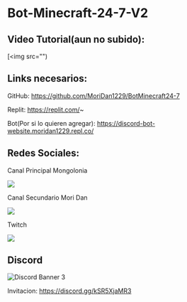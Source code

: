 # Bot-Minecraft-24-7-V2

## Video Tutorial(aun no subido):

[<img src="")

## Links necesarios:

GitHub: https://github.com/MoriDan1229/BotMinecraft24-7

Replit: https://replit.com/~

Bot(Por si lo quieren agregar): https://discord-bot-website.moridan1229.repl.co/

## Redes Sociales: 

Canal Principal Mongolonia

[<img src="https://yt3.ggpht.com/oLvMeSLTUu_ngZXhLq2WLOyoBShAjnNEntachqGk4V5RwJx_DwRiEDC9Alcfn7dVQP4FiRN0=s88-c-k-c0x00ffffff-no-rj">](https://www.youtube.com/channel/UCydc-dC8yB6MS9hi5w4pD2g)

Canal Secundario Mori Dan

[<img src="https://yt3.ggpht.com/CnSxA74umYGBbTUfm5HY9i3bhdiDXdmgVlbPzmm8MZ-HwyWUreKeraTicfwSG-omdy8IYruo2sM=s88-c-k-c0x00ffffff-no-rj">](https://www.youtube.com/channel/UCfBQtr8zbCe3r3U1Z4CCPeg)

Twitch

[<img src="https://static-cdn.jtvnw.net/jtv_user_pictures/98055720-9275-48b7-9125-5562f099859e-profile_image-70x70.png">](https://www.twitch.tv/mori__dan)

## Discord

<img src="https://discordapp.com/api/guilds/831391611874836490/widget.png?style=banner3" alt="Discord Banner 3"/>

Invitacion: https://discord.gg/kSR5XjaMR3

